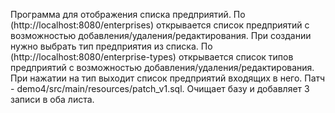 Программа для отображения списка предприятий.
По (http://localhost:8080/enterprises) открывается список предприятий с возможностью добавления/удаления/редактирования. При создании нужно выбрать тип предприятия из списка.
По (http://localhost:8080/enterprise-types) открывается список типов предприятий с возможностью добавления/удаления/редактирования. При нажатии на тип выходит список предприятий входящих в него.
Патч - demo4/src/main/resources/patch_v1.sql. Очищает базу и добавляет 3 записи в оба листа.
